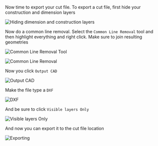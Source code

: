 Now time to export your cut file. To export a cut file, first hide your construction and dimension layers

![Hiding dimension and construction layers](http://tanner.havana.software/Lj6YcK)

Now do a common line removal. Select the `Common Line Removal` tool and then highlight everything and right click. Make sure to join resulting geometries

![Common Line Removal Tool](http://tanner.havana.software/hlbtkN)
 
![Common Line Removal](http://tanner.havana.software/SrXdlq)

Now you click `Output CAD`

![Output CAD](http://tanner.havana.software/Y5WWE8)

Make the file type a `DXF`

![DXF](http://tanner.havana.software/RjMnL6)

And be sure to click `Visible layers Only`

![Visible layers Only](http://tanner.havana.software/bAdOJO)

And now you can export it to the cut file location

![Exporting](http://tanner.havana.software/Bj8zKH)

